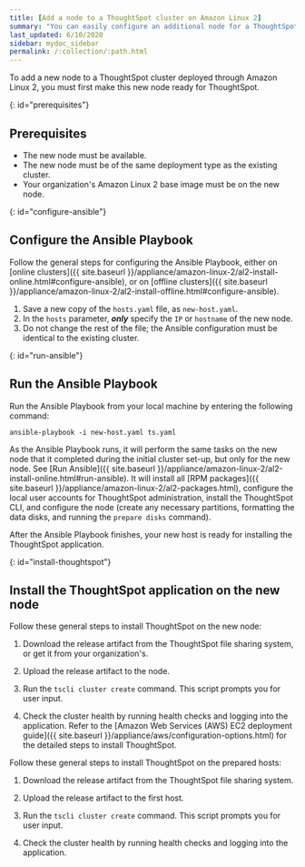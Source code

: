 ```yaml
---
title: [Add a node to a ThoughtSpot cluster on Amazon Linux 2]
summary: "You can easily configure an additional node for a ThoughtSpot cluster on Amazon Linux 2."
last_updated: 6/10/2020
sidebar: mydoc_sidebar
permalink: /:collection/:path.html
---
```

To add a new node to a ThoughtSpot cluster deployed through Amazon Linux 2, you must first make this new node ready for ThoughtSpot.

{: id="prerequisites"}
## Prerequisites

- The new node must be available.
- The new node must be of the same deployment type as the existing cluster.
- Your organization's Amazon Linux 2 base image must be on the new node.

{: id="configure-ansible"}
## Configure the Ansible Playbook

Follow the general steps for configuring the Ansible Playbook, either on [online clusters]({{ site.baseurl }}/appliance/amazon-linux-2/al2-install-online.html#configure-ansible), or on [offline clusters]({{ site.baseurl }}/appliance/amazon-linux-2/al2-install-offline.html#configure-ansible).

1. Save a new copy of the `hosts.yaml` file, as `new-host.yaml`.
2. In the `hosts` parameter, ***only*** specify the `IP` or `hostname` of the new node.
3. Do not change the rest of the file; the Ansible configuration must be identical to the existing cluster.

{: id="run-ansible"}
## Run the Ansible Playbook

Run the Ansible Playbook from your local machine by entering the following command:

```
ansible-playbook -i new-host.yaml ts.yaml
```

As the Ansible Playbook runs, it will perform the same tasks on the new node that it completed during the initial cluster set-up, but only for the new node. See [Run Ansible]({{ site.baseurl }}/appliance/amazon-linux-2/al2-install-online.html#run-ansible). It will install all [RPM packages]({{ site.baseurl }}/appliance/amazon-linux-2/al2-packages.html), configure the local user accounts for ThoughtSpot administration, install the ThoughtSpot CLI, and configure the node (create any necessary partitions, formatting the data disks, and running the `prepare disks` command).

After the Ansible Playbook finishes, your new host is ready for installing the ThoughtSpot application.

{: id="install-thoughtspot"}
## Install the ThoughtSpot application on the new node

Follow these general steps to install ThoughtSpot on the new node:

1. Download the release artifact from the ThoughtSpot file sharing system, or get it from your organization's.

2. Upload the release artifact to the node.

3. Run the `tscli cluster create` command. This script prompts you for user input.

4. Check the cluster health by running health checks and logging into the application.
Refer to the [Amazon Web Services (AWS) EC2 deployment guide]({{ site.baseurl }}/appliance/aws/configuration-options.html) for the detailed steps to install ThoughtSpot.

Follow these general steps to install ThoughtSpot on the prepared hosts:

1. Download the release artifact from the ThoughtSpot file sharing system.

2. Upload the release artifact to the first host.

3. Run the `tscli cluster create` command. This script prompts you for user input.

4. Check the cluster health by running health checks and logging into the application.
